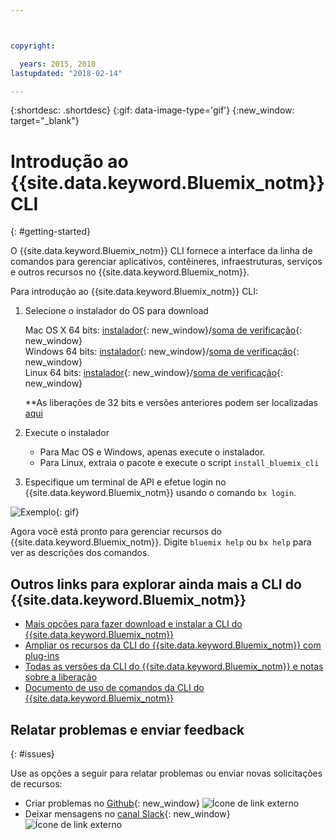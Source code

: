 ```yaml
---



copyright:

  years: 2015, 2018
lastupdated: "2018-02-14"

---
```



{:shortdesc: .shortdesc}
{:gif: data-image-type='gif'}
{:new_window: target="_blank"}


# Introdução ao {{site.data.keyword.Bluemix_notm}} CLI
{: #getting-started}

O {{site.data.keyword.Bluemix_notm}} CLI fornece a interface da linha de comandos para gerenciar aplicativos, contêineres, infraestruturas, serviços e outros recursos no {{site.data.keyword.Bluemix_notm}}. 

Para introdução ao {{site.data.keyword.Bluemix_notm}} CLI:

1. Selecione o instalador do OS para download
   
   Mac OS X 64 bits: [instalador](https://clis.ng.bluemix.net/download/bluemix-cli/latest/osx){: new_window}/[soma de verificação](https://clis.ng.bluemix.net/download/bluemix-cli/latest/osx/checksum){: new_window} <br>
   Windows 64 bits: [instalador](https://clis.ng.bluemix.net/download/bluemix-cli/latest/win64){: new_window}/[soma de verificação](https://clis.ng.bluemix.net/download/bluemix-cli/latest/win64/checksum){: new_window} <br>
   Linux 64 bits: [instalador](https://clis.ng.bluemix.net/download/bluemix-cli/latest/linux64){: new_window}/[soma de verificação](https://clis.ng.bluemix.net/download/bluemix-cli/latest/linux64/checksum){: new_window} <br>
  
   **As liberações de 32 bits e versões anteriores podem ser localizadas [aqui](all_versions.html)

1. Execute o instalador
   * Para Mac OS e Windows, apenas execute o instalador.
   * Para Linux, extraia o pacote e execute o script `install_bluemix_cli`

1. Especifique um terminal de API e efetue login no {{site.data.keyword.Bluemix_notm}} usando o comando `bx login`.
  

  ![Exemplo](example.gif){: gif}

Agora você está pronto para gerenciar recursos do {{site.data.keyword.Bluemix_notm}}. Digite `bluemix help` ou `bx help` para ver as descrições dos comandos. 

## Outros links para explorar ainda mais a CLI do {{site.data.keyword.Bluemix_notm}}

* [Mais opções para fazer download e instalar a CLI do {{site.data.keyword.Bluemix_notm}}](download_cli.html)
* [Ampliar os recursos da CLI do {{site.data.keyword.Bluemix_notm}} com plug-ins](extend_cli.html)
* [Todas as versões da CLI do {{site.data.keyword.Bluemix_notm}} e notas sobre a liberação](all_versions.html)
* [Documento de uso de comandos da CLI do {{site.data.keyword.Bluemix_notm}}](bx_cli.html)


## Relatar problemas e enviar feedback
{: #issues}

Use as opções a seguir para relatar problemas ou enviar novas solicitações de recursos:
 * Criar problemas no [Github](https://github.com/IBM-Bluemix/bluemix-cli-release/issues){: new_window} ![Ícone de link externo](../../../icons/launch-glyph.svg)
 * Deixar mensagens no [canal Slack](https://dwopen.slack.com/messages/bluemix-cli/){: new_window} ![Ícone de link externo](../../../icons/launch-glyph.svg)

